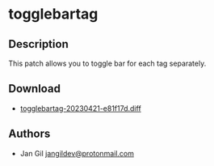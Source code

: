 togglebartag
============

Description
-----------
This patch allows you to toggle bar for each tag separately.

Download
--------
* [togglebartag-20230421-e81f17d.diff](togglebartag-20230421-e81f17d.diff)

Authors
-------
* Jan Gil <jangildev@protonmail.com>
